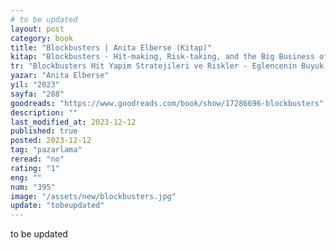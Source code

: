 ```yaml
---
# to be updated
layout: post
category: book
title: "Blockbusters | Anita Elberse (Kitap)"
kitap: "Blockbusters - Hit-making, Risk-taking, and the Big Business of Entertainment"
tr: "Blockbusters Hit Yapim Stratejileri ve Riskler - Eglencenin Buyuk Ekonomisi"
yazar: "Anita Elberse"
yil: "2023"
sayfa: "288"
goodreads: "https://www.goodreads.com/book/show/17286696-blockbusters"
description: ""
last_modified_at: 2023-12-12
published: true
posted: 2023-12-12
tag: "pazarlama"
reread: "no"
rating: "1"
eng: ""
num: "395"
image: "/assets/new/blockbusters.jpg"
update: "tobeupdated"
---
```


to be updated
